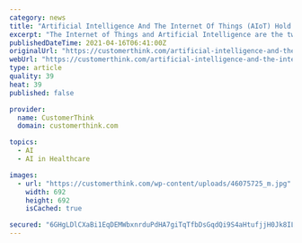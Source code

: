 ```yaml
---
category: news
title: "Artificial Intelligence And The Internet Of Things (AIoT) Hold The Promise Of A More Connected Future"
excerpt: "The Internet of Things and Artificial Intelligence are the two most emerging technologies in the world right now. As researchers are expanding the potential of these two technologies, more and more application areas have started to use them."
publishedDateTime: 2021-04-16T06:41:00Z
originalUrl: "https://customerthink.com/artificial-intelligence-and-the-internet-of-things-aiot-hold-the-promise-of-a-more-connected-future/"
webUrl: "https://customerthink.com/artificial-intelligence-and-the-internet-of-things-aiot-hold-the-promise-of-a-more-connected-future/"
type: article
quality: 39
heat: 39
published: false

provider:
  name: CustomerThink
  domain: customerthink.com

topics:
  - AI
  - AI in Healthcare

images:
  - url: "https://customerthink.com/wp-content/uploads/46075725_m.jpg"
    width: 692
    height: 692
    isCached: true

secured: "6GHgLDlCXaBi1EqDEMWbxnrduPdHA7giTqTfbDsGqdQi9S4aHtufjjH0Jk8ILVf6W+CUmaXCQgJ19sonyDXjw442TXbxcX8MZFn6MoBMso3goyuztz9l5oh3ZNssEXSurEVB9KAK5p+YFy7ffReGP2YpTp+N+/Q7y3Gxd/zylzXuKwVfqe/PDQDg0Flhgt85qW7V97ad8yd88VquFwk+fF731y0wTh4cQi/NlsrHiVI0fMugT2zu9mUoiXlo5yK5npf7YkSeG2jMd7Xls9GkTiIuP54HjcJX9NShWZ06ul69tI9R4YEVUZ3+NQypaC2dswz9GVLdxJlgfCC77KSNbRdNfDpBEbRvxi0NOW5GqRE=;IX7H3w0vBYHtph+v2/WQ7g=="
---
```


